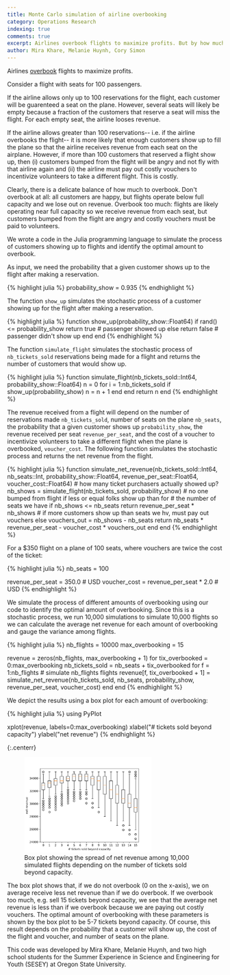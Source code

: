 ```yaml
---
title: Monte Carlo simulation of airline overbooking
category: Operations Research
indexing: true
comments: true
excerpt: Airlines overbook flights to maximize profits. But by how much should they overbook? Simulations can address this question!
author: Mira Khare, Melanie Huynh, Cory Simon
---
```


Airlines [overbook](https://en.wikipedia.org/wiki/Overselling) flights to maximize profits.


Consider a flight with seats for 100 passengers.

If the airline allows only up to 100 reservations for the flight, each customer will be guarenteed a seat on the plane. However, several seats will likely be empty because a fraction of the customers that reserve a seat will miss the flight. For each empty seat, the airline looses revenue.

If the airline allows greater than 100 reservations-- i.e. if the airline overbooks the flight-- it is more likely that enough customers show up to fill the plane so that the airline receives revenue from each seat on the airplane. However, if more than 100 customers that reserved a flight show up, then (i) customers bumped from the flight will be angry and not fly with that airline again and (ii) the airline must pay out costly vouchers to incentivize volunteers to take a different flight. This is costly.

Clearly, there is a delicate balance of how much to overbook. Don't overbook at all: all customers are happy, but flights operate below full capacity and we lose out on revenue. Overbook too much: flights are likely operating near full capacity so we receive revenue from each seat, but customers bumped from the flight are angry and costly vouchers must be paid to volunteers.

We wrote a code in the Julia programming language to simulate the process of customers showing up to flights and identify the optimal amount to overbook.

As input, we need the probability that a given customer shows up to the flight after making a reservation.

{% highlight julia %}
probability_show = 0.935
{% endhighlight %}

The function `show_up` simulates the stochastic process of a customer showing up for the flight after making a reservation.

{% highlight julia %}
function show_up(probability_show::Float64)
    if rand() <= probability_show
        return true # passenger showed up
    else
        return false # passenger didn't show up
    end
end
{% endhighlight %}

The function `simulate_flight` simulates the stochastic process of `nb_tickets_sold` reservations being made for a flight and returns the number of customers that would show up.

{% highlight julia %}
function simulate_flight(nb_tickets_sold::Int64, probability_show::Float64)
    n = 0
    for i = 1:nb_tickets_sold
        if show_up(probability_show)
            n = n + 1
        end
    end
    return n
end
{% endhighlight %}

The revenue received from a flight will depend on the number of reservations made `nb_tickets_sold`, number of seats on the plane `nb_seats`, the probability that a given customer shows up `probability_show`, the revenue received per seat `revenue_per_seat`, and the cost of a voucher to incentivize volunteers to take a different flight when the plane is overbooked, `voucher_cost`. The following function simulates the stochastic process and returns the net revenue from the flight.

{% highlight julia %}
function simulate_net_revenue(nb_tickets_sold::Int64, nb_seats::Int, 
							  probability_show::Float64, revenue_per_seat::Float64,
                              voucher_cost::Float64)
    # how many ticket purchasers actually showed up?
    nb_shows = simulate_flight(nb_tickets_sold, probability_show)
    # no one bumped from flight if less or equal folks show up than for
    #   the number of seats we have
    if nb_shows <= nb_seats
        return revenue_per_seat * nb_shows
    # if more customers show up than seats we hv, must pay out vouchers
    else
        vouchers_out = nb_shows - nb_seats
        return nb_seats * revenue_per_seat - voucher_cost * vouchers_out
    end
end
{% endhighlight %}

For a $350 flight on a plane of 100 seats, where vouchers are twice the cost of the ticket:

{% highlight julia %}
nb_seats = 100

revenue_per_seat = 350.0 # USD
voucher_cost = revenue_per_seat * 2.0 # USD
{% endhighlight %}

We simulate the process of different amounts of overbooking using our code to identify the optimal amount of overbooking. Since this is a stochastic process, we run 10,000 simulations to simulate 10,000 flights so we can calculate the average net revenue for each amount of overbooking and gauge the variance among flights.

{% highlight julia %}
nb_flights = 10000
max_overbooking = 15

revenue = zeros(nb_flights, max_overbooking + 1)
for tix_overbooked = 0:max_overbooking
    nb_tickets_sold = nb_seats + tix_overbooked
    for f = 1:nb_flights # simulate nb_flights flights
        revenue[f, tix_overbooked + 1] =
            simulate_net_revenue(nb_tickets_sold, nb_seats, 
                probability_show, revenue_per_seat, voucher_cost)
    end
end
{% endhighlight %}

We depict the results using a box plot for each amount of overbooking:

{% highlight julia %}
using PyPlot

xplot(revenue, labels=0:max_overbooking)
xlabel("# tickets sold beyond capacity")
ylabel("net revenue")
{% endhighlight %}

{:.centerr}
<figure>
    <img src="/images/overbooking_boxplot.png" alt="image" style="width: 70%;">
    <figcaption>Box plot showing the spread of net revenue among 10,000 simulated flights depending on the number of tickets sold beyond capacity.
    </figcaption>
</figure>

The box plot shows that, if we do not overbook (0 on the x-axis), we on average receive less net revenue than if we do overbook. If we overbook too much, e.g. sell 15 tickets beyond capacity, we see that the average net revenue is less than if we overbook because we are paying out costly vouchers. The optimal amount of overbooking with these parameters is shown by the box plot to be 5-7 tickets beyond capacity. Of course, this result depends on the probability that a customer will show up, the cost of the flight and voucher, and number of seats on the plane.

This code was developed by Mira Khare, Melanie Huynh, and two high school students for the Summer Experience in Science and Engineering for Youth (SESEY) at Oregon State University.
